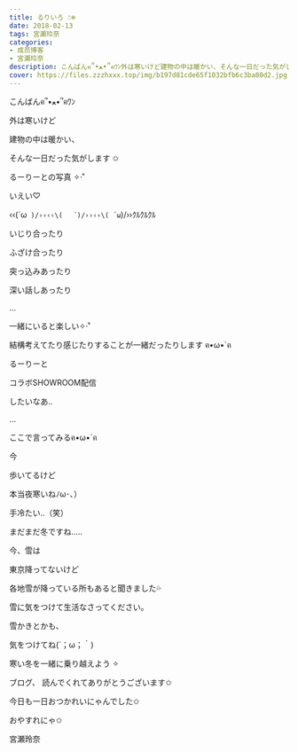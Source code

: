 ```yaml
---
title: るりいろ ☃❄
date: 2018-02-13
tags: 宮瀬玲奈
categories: 
- 成员博客
- 宮瀬玲奈
description: こんばんฅ՞•ﻌ•՞ฅﾜﾝ外は寒いけど建物の中は暖かい、そんな一日だった気がします ✩るーりーとの写真  ✧‧˚いえい♡‹‹\(´ω` )/››‹‹\(  ´)...
cover: https://files.zzzhxxx.top/img/b197d81cde65f1032bfb6c3ba80d2.jpg 
---
```




こんばんฅ՞•ﻌ•՞ฅﾜﾝ







外は寒いけど

建物の中は暖かい、

そんな一日だった気がします ✩















るーりーとの写真  ✧‧˚




いえい♡

‹‹\(´ω` )/››‹‹\( 　´)/››‹‹\( ´ω`)/››ｸﾙｸﾙｸﾙ









いじり合ったり

ふざけ合ったり

突っ込みあったり

深い話しあったり


...







一緒にいると楽しい✧‧˚




結構考えてたり感じたりすることが一緒だったりします ฅ•ω•`ฅ

















るーりーと



コラボSHOWROOM配信

したいなあ..















...



ここで言ってみるฅ•ω•`ฅ

































今


歩いてるけど


本当夜寒いねﾉω･､） 










手冷たい..（笑）










まだまだ冬ですね.....










今、雪は


東京降ってないけど


各地雪が降っている所もあると聞きました💦






雪に気をつけて生活なさってください。


雪かきとかも、

気をつけてね(´；ω；｀)







寒い冬を一緒に乗り越えよう ✧







ブログ、
読んでくれてありがとうございます✩



今日も一日おつかれいにゃんでした✩




おやすれにゃ✩





宮瀬玲奈


